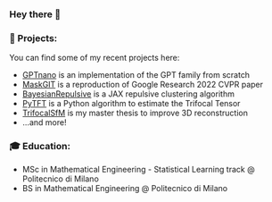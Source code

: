### Hey there 👋

### 📌 Projects:
You can find some of my recent projects here:
- [GPTnano](https://github.com/LeoPerelli/GPTnano) is an implementation of the GPT family from scratch
- [MaskGIT](https://github.com/LeoPerelli/MaskGIT) is a reproduction of Google Research 2022 CVPR paper
- [BayesianRepulsive](https://github.com/LeoPerelli/BayesMixtureModeling) is a JAX repulsive clustering algorithm 
- [PyTFT](https://github.com/LeoPerelli/PyTFT) is a Python algorithm to estimate the Trifocal Tensor
- [TrifocalSfM](https://github.com/LeoPerelli/SfM-Trifocal) is my master thesis to improve 3D reconstruction
- ...and more!

### 🎓 Education:
- MSc in Mathematical Engineering - Statistical Learning track @ Politecnico di Milano
- BS in Mathematical Engineering @ Politecnico di Milano



<!--
**LeoPerelli/LeoPerelli** is a ✨ _special_ ✨ repository because its `README.md` (this file) appears on your GitHub profile.

